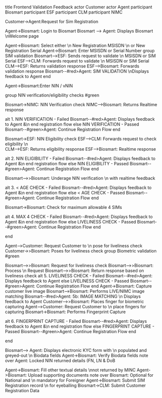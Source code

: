title Frontend Validation Feedback
actor Customer
actor Agent
participant Biosmart
participant ESF
participant CLM
participant NIMC

Customer->Agent:Request for Sim Registration 

Agent->Biosmart: Login to Biosmart
Biosmart --> Agent: Displays Biosmart \nWelcome page

Agent->Biosmart:           Select either \n New Registration MSISDN \n or New Registration Serial
Agent->Biosmart: Enter MSISDN or Serial Number
group SIM validation
Biosmart-->ESF: Sends request to validate \n    MSISDN or SIM Serial
ESF-->CLM:  Forwards request to validate \n    MSISDN or SIM Serial
CLM-->ESF: Returns validation response
ESF-->Biosmart: Forwards validation response
Biosmart--#red>Agent:    SIM VALIDATION \nDisplays feedback to Agent
end


Agent->Biosmart:Enter NIN / vNIN



group NIN verification/eligibility checks #green


Biosmart->NIMC: NIN Verification check
NIMC-->Biosmart: Returns Realtime response 

alt  1. NIN VERIFICATION - Failed
Biosmart--#red>Agent:  Displays feedback to Agent &\n      end registration flow
else  NIN VERIFICATION - Passed
Biosmart--#green>Agent:       Continue  Registration Flow
end

Biosmart->ESF:  NIN Eligibility check
ESF-->CLM:  Forwards request to check eligibility \n   
CLM-->ESF: Returns eligibility response
ESF-->Biosmart: Realtime response 


alt  2. NIN ELIGIBILITY - Failed
Biosmart--#red>Agent:  Displays feedback to Agent &\n      end registration flow
else  NIN ELIGIBILITY - Passed
Biosmart--#green>Agent:       Continue  Registration Flow
end

Biosmart-->>Biosmart: Underage NIN verification \n with realtime feedback

alt  3. < AGE CHECK - Failed
Biosmart--#red>Agent:  Displays feedback to Agent &\n      end registration flow
else  < AGE CHECK - Passed
Biosmart--#green>Agent:       Continue  Registration Flow
end

Biosmart->Biosmart: Check for maximum allowable 4 SIMs


alt  4.  MAX 4 CHECK - Failed
Biosmart--#red>Agent: Displays feedback to Agent &\n      end registration flow
else  LIVELINESS CHECK - Passed
Biosmart--#green>Agent:      Continue  Registration Flow
end

end

Agent-->Customer: Request Customer to \n pose for liveliness check
Customer->>Biosmart: Poses for liveliness check
group Biometric validation #green

Biosmart-->>Biosmart: Request for liveliness check
Biosmart-->>Biosmart: Process \n Request
Biosmart-->>Biosmart: Return response based on liveliness check
alt  5. LIVELINESS CHECK - Failed
Biosmart--#red>Agent:      Displays feedback to Agent
else  LIVELINESS CHECK - Passed
Biosmart--#green>Agent:        Continue  Registration Flow
end
Agent->Biosmart: Capture customer live image
Biosmart-->Biosmart: Performs LIVE/NIMC image matching
Biosmart--#red>Agent:        5b: IMAGE MATCHING \n Displays feedback to Agent 
Customer-->>Biosmart: Places finger for biometric capturing
Agent-->Customer: Request Customer to \n place fingers for capturing
Biosmart->Biosmart: Performs Fingerprint Capture

alt  6.  FINGERPRINT CAPTURE - Failed
Biosmart--#red>Agent: Displays feedback to Agent &\n      end registration flow
else  FINGERPRINT CAPTURE - Passed
Biosmart--#green>Agent:      Continue  Registration Flow
end

end

Biosmart--> Agent: Displays electronic KYC form with \n populated and greyed-out \n Biodata fields
Agent->Biosmart: Verify Biodata fields
note over Agent: Locked NIN returned details (FN, LN & DoB

Agent->Biosmart: Fill other textual details \nnot returned by MINC
Agent->Biosmart: Upload supporting documents
note over Biosmart: Optional for National and \n mandatory for Foreigner
Agent->Biosmart: Submit SIM Registration record \n for eyeballing
Biosmart->CLM: Submit Customer Registration Data